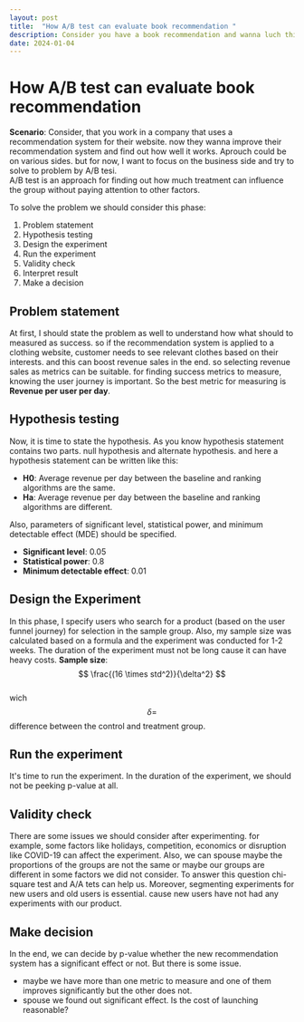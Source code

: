 ```yaml
---
layout: post
title:  "How A/B test can evaluate book recommendation "
description: Consider you have a book recommendation and wanna luch this on your business. How can you evaluate this system? One way is A/B testing. Regardless of any metric related to model accuracy.
date: 2024-01-04
---
```


# How A/B test can evaluate book recommendation
**Scenario**: Consider, that you work in a company that uses a recommendation system for their website. now they wanna improve their recommendation system and find out how well it works. Aprouch could be on various sides. but for now, I want to focus on the business side and try to solve to problem by A/B tesi.  
A/B test is an approach for finding out how much treatment can influence the group without paying attention  to other factors.

To solve the problem we should consider this phase:
1. Problem statement
2. Hypothesis testing
3. Design the experiment
4. Run the experiment
5. Validity check
6. Interpret result
7. Make a decision



## Problem statement
At first, I should state the problem as well to understand how what should to measured as success. so if the recommendation system is applied to a clothing website, customer needs to see relevant clothes based on their interests. and this can boost revenue sales in the end. so selecting revenue sales as metrics can be suitable. for finding success metrics to measure, knowing the user journey is important. So the best metric for measuring is **Revenue per user per day**.


## Hypothesis testing
Now, it is time to state the hypothesis. As you know hypothesis statement contains two parts. null hypothesis and alternate hypothesis. and here a hypothesis statement can be written like this:
- **H0**: Average revenue per day between the baseline and ranking algorithms are the same.
- **Ha**: Average revenue per day between the baseline and ranking algorithms are different.

Also, parameters of significant level, statistical power, and minimum detectable effect (MDE) should be specified.
- **Significant level**: 0.05
- **Statistical power**: 0.8
- **Minimum detectable effect**: 0.01  


## Design the Experiment
In this phase, I specify users who search for a product (based on the user funnel journey) for selection in the sample group. Also, my sample size was calculated based on a formula and the experiment was conducted for 1-2 weeks. The duration of the experiment must not be long cause it can have heavy costs. 
**Sample size**: $$ \frac{(16 \times std^2)}{\delta^2} $$  
wich $$ \delta = $$ difference between the control and treatment group. 

## Run the experiment
It's time to run the experiment. In the duration of the experiment, we should not be peeking p-value at all.

## Validity check
There are some issues we should consider after experimenting. for example, some factors like holidays, competition, economics or disruption like COVID-19 can affect the experiment. Also, we can spouse maybe the proportions of the groups are not the same or maybe our groups are different in some factors we did not consider. To answer this question  chi-square test and A/A tets can help us. Moreover, segmenting experiments for new users and old users is essential. cause new users have not had any experiments with our product.

## Make decision
In the end, we can decide by p-value whether the new recommendation system has a significant effect or not. But there is some issue. 
- maybe we have more than one metric to measure and one of them improves significantly but the other does not.
- spouse we found out significant effect. Is the cost of launching reasonable?
